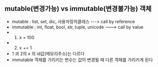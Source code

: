 ## mutable(변경가능) vs immutable(변경불가능) 객체
- mutable : list, set, dic, 사용자정의클래스  ---> call by reference
- immutable : int, float, bool, str, tuple, unicode ---> call by value
- 1. x = 100
- 2. x += 1
- 1 과 2의 x 의 id값(메모리주소)는 다르다
- immutable 객체를 가리키는 변수는 값이 변경될 때 다른 객체를 가리키게 된다
